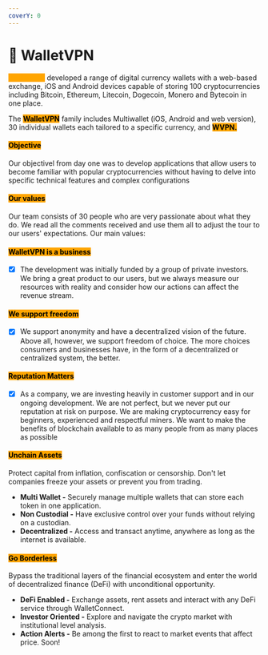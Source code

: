 ```yaml
---
coverY: 0
---
```


# 💼 WalletVPN

<mark style="color:orange;background-color:orange;">**WalletVPN**</mark> developed a range of digital currency wallets with a web-based exchange, iOS and Android devices capable of storing 100 cryptocurrencies including Bitcoin, Ethereum, Litecoin, Dogecoin, Monero and Bytecoin in one place.&#x20;

The <mark style="background-color:orange;">**WalletVPN**</mark> family includes Multiwallet (iOS, Android and web version), 30 individual wallets each tailored to a specific currency, and <mark style="background-color:orange;"></mark> <mark style="background-color:orange;"></mark><mark style="background-color:orange;">**WVPN.**</mark>

#### <mark style="background-color:orange;">Objective</mark>

Our objectivel from day one was to develop applications that allow users to become familiar with popular cryptocurrencies without having to delve into specific technical features and complex configurations

#### <mark style="background-color:orange;">Our values</mark>

Our team consists of 30 people who are very passionate about what they do. We read all the comments received and use them all to adjust the tour to our users' expectations. Our main values:

#### <mark style="background-color:orange;">WalletVPN is a business</mark>

* [x] The development was initially funded by a group of private investors. We bring a great product to our users, but we always measure our resources with reality and consider how our actions can affect the revenue stream.

#### <mark style="background-color:orange;">We support freedom</mark>

* [x] We support anonymity and have a decentralized vision of the future. Above all, however, we support freedom of choice. The more choices consumers and businesses have, in the form of a decentralized or centralized system, the better.

#### <mark style="background-color:orange;">Reputation Matters</mark>

* [x] As a company, we are investing heavily in customer support and in our ongoing development. We are not perfect, but we never put our reputation at risk on purpose. We are making cryptocurrency easy for beginners, experienced and respectful miners. We want to make the benefits of blockchain available to as many people from as many places as possible

#### <mark style="background-color:orange;">Unchain Assets</mark>

Protect capital from inflation, confiscation or censorship. Don't let companies freeze your assets or prevent you from trading.

* **Multi Wallet -** Securely manage multiple wallets that can store each token in one application.
* **Non Custodial -** Have exclusive control over your funds without relying on a custodian.
* **Decentralized -** Access and transact anytime, anywhere as long as the internet is available.

#### <mark style="background-color:orange;">Go Borderless</mark>

Bypass the traditional layers of the financial ecosystem and enter the world of decentralized finance (DeFi) with unconditional opportunity.

* **DeFi Enabled -** Exchange assets, rent assets and interact with any DeFi service through WalletConnect.
* **Investor Oriented  -** Explore and navigate the crypto market with institutional level analysis.
* **Action Alerts -**  Be among the first to react to market events that affect price. Soon!
